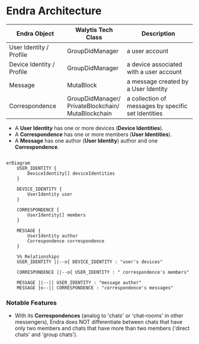 # Endra Architecture

| Endra Object              | Walytis Tech Class                                       | Description                                         |
| ------------------------- | -------------------------------------------------------- | --------------------------------------------------- |
| User Identity / Profile   | GroupDidManager                                          | a user account                                      |
| Device Identity / Profile | GroupDidManager                                          | a device associated with a user account             |
| Message                   | MutaBlock                                                | a message created by a User Identity                |
| Correspondence            | GroupDidManager/<br>PrivateBlockchain/<br>MutaBlockchain | a collection of messages by specific set Identities |

- A **User Identity** has one or more devices (**Device Identities**).
- A **Correspondence** has one or more members (**User Identities**).
- A **Message** has one author (**User Identity**) author and one **Correspondence**.

```mermaid

erDiagram
    USER_IDENTITY {
        DeviceIdentity[] deviceIdentities
    }

    DEVICE_IDENTITY {
        UserIdentity user
    }

    CORRESPONDENCE {
        UserIdentity[] members
    }

    MESSAGE {
        UserIdentity author
        Correspondence correspondence
    }

    %% Relationships
    USER_IDENTITY ||--o{ DEVICE_IDENTITY : "user's devices"

    CORRESPONDENCE ||--o{ USER_IDENTITY : " correspondence's members"

    MESSAGE ||--|| USER_IDENTITY : "message author"
    MESSAGE }o--|| CORRESPONDENCE : "correspondence's messages"
```

### Notable Features

- With its **Correspondences** (analog to 'chats' or 'chat-rooms' in other messengers), Endra does NOT differentiate between chats that have only two members and chats that have more than two members ('direct chats' and 'group chats').